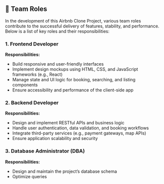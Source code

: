 ## 👥 Team Roles

In the development of this Airbnb Clone Project, various team roles contribute to the successful delivery of features, stability, and performance. Below is a list of key roles and their responsibilities:

### 1. Frontend Developer
**Responsibilities:**
- Build responsive and user-friendly interfaces
- Implement design mockups using HTML, CSS, and JavaScript frameworks (e.g., React)
- Manage state and UI logic for booking, searching, and listing components
- Ensure accessibility and performance of the client-side app

### 2. Backend Developer
**Responsibilities:**
- Design and implement RESTful APIs and business logic
- Handle user authentication, data validation, and booking workflows
- Integrate third-party services (e.g., payment gateways, map APIs)
- Ensure application scalability and security

### 3. Database Administrator (DBA)
**Responsibilities:**
- Design and maintain the project’s database schema
- Optimize queries
